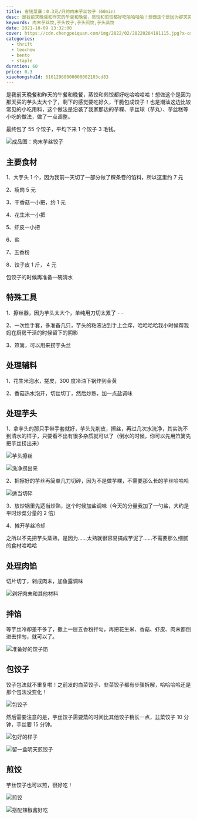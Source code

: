```yaml
---
title: 省钱菜谱：0.3元/只的肉末芋丝饺子（60min）
desc: 是我前天晚餐和昨天的午餐和晚餐，蒸饺和煎饺都好吃哈哈哈哈！想做这个是因为那天买的芋头太大个了，剩下的感觉要吃好久，干脆包成饺子！也是潮汕这边比较常见的小吃用料，这个做法是沿袭了我家那边的芋粿、芋丝球（芋丸）、芋丝糕等小吃的做法，做了一点调整。
keywords: 肉末芋丝饺,芋头饺子,芋头煎饺,芋头蒸饺
date: 2021-10-09 13:32:00
cover: https://cdn.chengpeiquan.com/img/2022/02/20220204181115.jpg?x-oss-process=image/interlace,1
categories:
  - thrift
  - teochew
  - bento
  - staple
duration: 60
price: 0.3
xiaohongshuId: 61612968000000002103cd83
---
```


是我前天晚餐和昨天的午餐和晚餐，蒸饺和煎饺都好吃哈哈哈哈！想做这个是因为那天买的芋头太大个了，剩下的感觉要吃好久，干脆包成饺子！也是潮汕这边比较常见的小吃用料，这个做法是沿袭了我家那边的芋粿、芋丝球（芋丸）、芋丝糕等小吃的做法，做了一点调整。

最终包了 55 个饺子，平均下来 1 个饺子 3 毛钱。

![成品图：肉末芋丝饺子](https://cdn.chengpeiquan.com/img/2022/02/20220204181208.jpg?x-oss-process=image/interlace,1)

## 主要食材

1、大芋头 1 个，因为我前一天切了一部分做了粿条卷的馅料，所以这里约 7 元

2、瘦肉 5 元

3、干香菇一小把，约 1 元

4、花生米一小把

5、虾皮一小把

6、盐

7、五香粉

8、饺子皮 1 斤， 4 元

包饺子的时候再准备一碗清水

## 特殊工具

1、擦丝器，因为芋头太大个，单纯用刀切太累了 - -

2、一次性手套，多准备几只，芋头的粘液沾到手上会痒，哈哈哈哈我小时候帮我妈在厨房干活的时候留下的阴影

3、笊篱，可以用来捞芋头丝

## 处理辅料

1、花生米泡水，搓皮，300 度冷油下锅炸到金黄

2、香菇热水泡开，切丝切丁，然后炒熟，加一点盐调味

## 处理芋头

1、拿芋头的那只手带手套就好，芋头先削皮，擦丝，再过几次水洗净，其实洗不到清水的样子，只要看不出有很多杂质就可以了（倒水的时候，你可以先用笊篱先把芋丝捞出来）

![芋头擦丝](https://cdn.chengpeiquan.com/img/2022/02/20220204181200.jpg?x-oss-process=image/interlace,1)

![洗净捞出来](https://cdn.chengpeiquan.com/img/2022/02/20220204181201.jpg?x-oss-process=image/interlace,1)

2、把擦好的芋丝再简单几刀切碎，因为不是做芋粿，不需要那么长的芋丝哈哈哈

![适当切碎](https://cdn.chengpeiquan.com/img/2022/02/20220204181202.jpg?x-oss-process=image/interlace,1)

3、放炒锅里先适当炒熟，这个时候加盐调味（今天的分量我加了一勺盐，大约是平时炒菜分量的 2 倍）

4、摊开芋丝冷却

之所以不先把芋头蒸熟，是因为……太熟就很容易搞成芋泥了……不需要那么细腻的食材哈哈哈

## 处理肉馅

切片切丁，剁成肉末，加鱼露调味

![剁好肉末和其他材料](https://cdn.chengpeiquan.com/img/2022/02/20220204181203.jpg?x-oss-process=image/interlace,1)

## 拌馅

等芋丝冷却差不多了，撒上一层五香粉拌匀，再把花生米、香菇、虾皮、肉末都倒进去拌匀，就可以了。

![准备好的饺子馅](https://cdn.chengpeiquan.com/img/2022/02/20220204181204.jpg?x-oss-process=image/interlace,1)

## 包饺子

饺子包法就不重复啦！之前发的白菜饺子、韭菜饺子都有步骤拆解，哈哈哈哈还是那个包法没变化！

![包饺子](https://cdn.chengpeiquan.com/img/2022/02/20220204181205.jpg?x-oss-process=image/interlace,1)

然后需要注意的是，芋丝饺子需要蒸的时间比其他饺子稍长一点，韭菜饺子 10 分钟，芋丝要 15 分钟。

![包好的样子](https://cdn.chengpeiquan.com/img/2022/02/20220204181206.jpg?x-oss-process=image/interlace,1)

![留一盒明天煎饺子](https://cdn.chengpeiquan.com/img/2022/02/20220204181207.jpg?x-oss-process=image/interlace,1)

## 煎饺

芋丝饺子也可以煎，很好吃！

![煎饺](https://cdn.chengpeiquan.com/img/2022/02/20220204181209.jpg?x-oss-process=image/interlace,1)

![搭配辣椒酱好吃](https://cdn.chengpeiquan.com/img/2022/02/20220204181210.jpg?x-oss-process=image/interlace,1)
